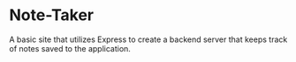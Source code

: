 # Note-Taker
A basic site that utilizes Express to create a backend server that keeps track of notes saved to the application.
